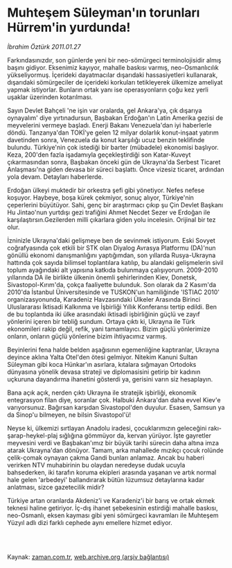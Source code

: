 # Muhteşem Süleyman'ın torunları Hürrem'in  yurdunda!

*İbrahim Öztürk 2011.01.27*

<td class="columnist-detail">
<p>Farkındasınızdır, son günlerde yeni bir neo-sömürgeci terminolojisidir almış başını gidiyor. Eksenimiz  kayıyor, mahalle baskısı varmış, neo-Osmanlıcılık yükseliyormuş. İçerideki dayatmacılar dışarıdaki hassasiyetleri kullanarak, dışarıdaki sömürgeciler de içerideki korkuları tetikleyerek ülkemize ameliyat yapmak istiyorlar. Bunların ortak yanı ise operasyonların çoğu kez yerli uşaklar üzerinden kotarılması.</p>
<p>
<div id="haberMetinDiv">
<p>Sayın Devlet Bahçeli 'ne işin var oralarda, gel Ankara'ya, çık dışarıya oynayalım' diye yırtınadursun, Başbakan Erdoğan'ın Latin Amerika gezisi de meyvelerini vermeye başladı. Enerji Bakanı Venezuela'dan iyi haberlerle döndü. Tanzanya'dan TOKİ'ye gelen 12 milyar dolarlık konut-inşaat yatırım davetinden sonra, Venezuela da konut karşılığı ucuz benzin teklifinde bulundu. Türkiye'nin çok istediği bir barter (mübadele) ekonomisi başlıyor. Keza, 200'den fazla işadamıyla geçekleştirdiği son Katar-Kuveyt çıkarmasından sonra, Başbakan önceki gün de Ukrayna'da Serbest Ticaret Anlaşması'na giden devasa bir süreci başlattı. Önce vizesiz ticaret, ardından yola devam. Detayları haberlerde.
<p> Erdoğan ülkeyi muktedir bir orkestra şefi gibi yönetiyor. Nefes nefese koşuyor. Haybeye, boşa kürek çekmiyor, sonuç alıyor, Türkiye'nin çeperlerini büyütüyor. Sahi, genç bir araştırmacı çıkıp şu Çin Devlet Başkanı Hu Jintao'nun yurtdışı gezi trafiğini Ahmet Necdet Sezer ve Erdoğan ile karşılaştırsın.Gezilerden milli çıkarlara giden yolu incelesin. Orijinal bir tez olur.
<p> İzninizle Ukrayna'daki gelişmeye ben de sevinmek istiyorum. Eski Sovyet coğrafyasında çok etkili bir STK olan Diyalog Avrasya Platformu (DA)'nun gönüllü ekonomi danışmanlığını yaptığımdan, son yıllarda Rusya-Ukrayna hattında çok sayıda bilimsel toplantılara katılıp, bu alandaki gelişmelerin sivil toplum ayağındaki alt yapısına katkıda bulunmaya çalışıyorum. 2009-2010 yıllarında DA ile birlikte ülkenin önemli şehirlerinden Kiev, Donetsk, Sivastopol-Kırım'da, çokça faaliyette bulunduk. Son olarak da 2 Kasım'da 2010'da İstanbul Üniversitesinde ve TUSKON'un hamiliğinde 'ISTIAC 2010' organizasyonunda, Karadeniz Havzasındaki Ülkeler Arasında Birinci Uluslararası İktisadi Kalkınma ve İşbirliği Yıllık Konferansı tertip edildi. Ben de bu toplantıda iki ülke arasındaki iktisadi işbirliğinin güçlü ve zayıf yönlerini içeren bir tebliğ sundum. Ortaya çıktı ki, Ukrayna ile Türk ekonomileri rakip değil, refik, yani tamamlayıcı. Bizim güçlü yönlerimize onların, onların güçlü yönlerine bizim ihtiyacımız varmış.
<p> Beyinlerini fena halde belden aşağısının egemenliğine kaptıranlar, Ukrayna deyince aklına Yalta Otel'den ötesi gelmiyor. Nitekim Kanuni Sultan Süleyman gibi koca Hünkar'ın asırlara, kıtalara sığmayan Ortodoks dünyasına yönelik devasa strateji ve diplomasisini getirip bir kadının uçkuruna dayandırma ihanetini gösterdi ya, gerisini varın siz hesaplayın.
<p> Bana açık açık, nerden çıktı Ukrayna ile stratejik işbirliği, ekonomik entegrasyon filan diye, soranlar çok. Halbuki Ankara'dan daha evvel Kiev'e varıyorsunuz. Bağırsan karşıdan Sivastopol'den duyulur. Esasen, Samsun ya da Sinop'u bilmeyen, ne bilsin Sivastopol'ü!
<p> Neyse ki, ülkemizi sırtlayan Anadolu iradesi, çocuklarımızın geleceğini rakı-şarap-heykel-plaj sığlığına gömmüyor da, kervan yürüyor. İşte gayretler meyvesini verdi ve Başbakan'ımız bir büyük tarihi sürecin daha altına imza atarak Ukrayna'dan dönüyor. Tamam, arka mahallede mızıkçı çocuk rolünde çelik-çomak oynayan çakma Gandi bunları anlamaz. Ancak bu haberi verirken NTV muhabirinin bu olaydan neredeyse dudak ucuyla bahsederken, iki tarafın koruma ekipleri arasında yaşanan ve artık normal hale gelen 'arbedeyi' ballandırarak bütün lüzumsuz detaylarına kadar anlatması, sizce gazetecilik midir?
<p> Türkiye artan oranlarda Akdeniz'i ve Karadeniz'i bir barış ve ortak ekmek teknesi haline getiriyor. İç-dış ihanet şebekesinin estirdiği mahalle baskısı, neo-Osmanlı, eksen kayması gibi yeni sömürgeci kavramları ile Muhteşem Yüzyıl adlı dizi farklı cephede aynı emellere hizmet ediyor.</p></p></p></p></p></p></p></div>
</p>


<p><br>
		 </br></p></td>

Kaynak: [zaman.com.tr](http://zaman.com.tr/yazar.do?yazino=1085010), [web.archive.org (arşiv bağlantısı)](http://web.archive.org/web/20120418113315/http://www.zaman.com.tr/yazar.do?yazino=1085010)
